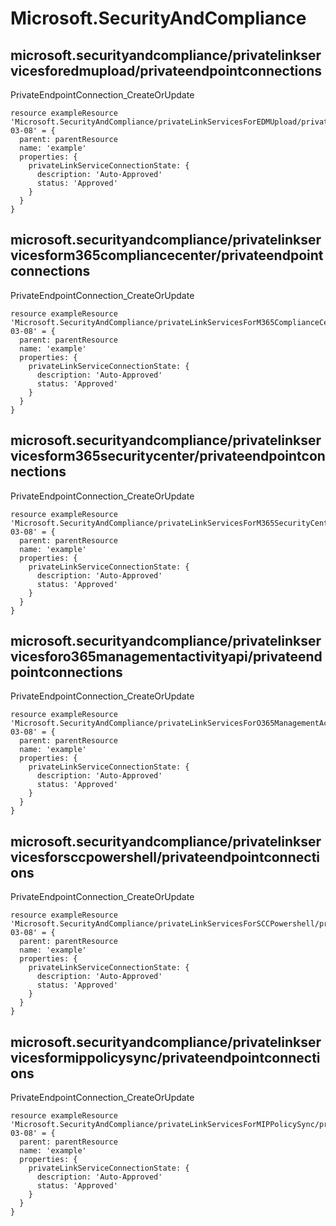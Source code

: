 # Microsoft.SecurityAndCompliance

## microsoft.securityandcompliance/privatelinkservicesforedmupload/privateendpointconnections

PrivateEndpointConnection_CreateOrUpdate
```bicep
resource exampleResource 'Microsoft.SecurityAndCompliance/privateLinkServicesForEDMUpload/privateEndpointConnections@2021-03-08' = {
  parent: parentResource 
  name: 'example'
  properties: {
    privateLinkServiceConnectionState: {
      description: 'Auto-Approved'
      status: 'Approved'
    }
  }
}
```

## microsoft.securityandcompliance/privatelinkservicesform365compliancecenter/privateendpointconnections

PrivateEndpointConnection_CreateOrUpdate
```bicep
resource exampleResource 'Microsoft.SecurityAndCompliance/privateLinkServicesForM365ComplianceCenter/privateEndpointConnections@2021-03-08' = {
  parent: parentResource 
  name: 'example'
  properties: {
    privateLinkServiceConnectionState: {
      description: 'Auto-Approved'
      status: 'Approved'
    }
  }
}
```

## microsoft.securityandcompliance/privatelinkservicesform365securitycenter/privateendpointconnections

PrivateEndpointConnection_CreateOrUpdate
```bicep
resource exampleResource 'Microsoft.SecurityAndCompliance/privateLinkServicesForM365SecurityCenter/privateEndpointConnections@2021-03-08' = {
  parent: parentResource 
  name: 'example'
  properties: {
    privateLinkServiceConnectionState: {
      description: 'Auto-Approved'
      status: 'Approved'
    }
  }
}
```

## microsoft.securityandcompliance/privatelinkservicesforo365managementactivityapi/privateendpointconnections

PrivateEndpointConnection_CreateOrUpdate
```bicep
resource exampleResource 'Microsoft.SecurityAndCompliance/privateLinkServicesForO365ManagementActivityAPI/privateEndpointConnections@2021-03-08' = {
  parent: parentResource 
  name: 'example'
  properties: {
    privateLinkServiceConnectionState: {
      description: 'Auto-Approved'
      status: 'Approved'
    }
  }
}
```

## microsoft.securityandcompliance/privatelinkservicesforsccpowershell/privateendpointconnections

PrivateEndpointConnection_CreateOrUpdate
```bicep
resource exampleResource 'Microsoft.SecurityAndCompliance/privateLinkServicesForSCCPowershell/privateEndpointConnections@2021-03-08' = {
  parent: parentResource 
  name: 'example'
  properties: {
    privateLinkServiceConnectionState: {
      description: 'Auto-Approved'
      status: 'Approved'
    }
  }
}
```

## microsoft.securityandcompliance/privatelinkservicesformippolicysync/privateendpointconnections

PrivateEndpointConnection_CreateOrUpdate
```bicep
resource exampleResource 'Microsoft.SecurityAndCompliance/privateLinkServicesForMIPPolicySync/privateEndpointConnections@2021-03-08' = {
  parent: parentResource 
  name: 'example'
  properties: {
    privateLinkServiceConnectionState: {
      description: 'Auto-Approved'
      status: 'Approved'
    }
  }
}
```
